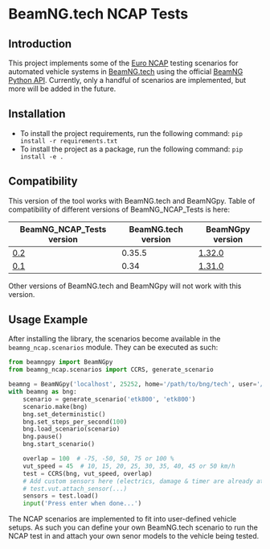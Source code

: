 # BeamNG.tech NCAP Tests

## Introduction

This project implements some of the [Euro NCAP][1] testing scenarios for
automated vehicle systems in [BeamNG.tech][2] using the official
[BeamNG Python API][3]. Currently, only a handful of scenarios are implemented,
but more will be added in the future.

[1]: https://www.euroncap.com/en
[2]: https://beamng.tech/
[3]: https://github.com/BeamNG/BeamNGpy


## Installation 
- To install the project requirements, run the following command:
`pip install -r requirements.txt`
- To install the project as a package, run the following command:
`pip install -e .`

## Compatibility 

This version of the tool works with BeamNG.tech and BeamNGpy. Table of compatibility of different versions of BeamNG_NCAP_Tests is here:

| BeamNG_NCAP_Tests version                                    | BeamNG.tech version | BeamNGpy version                                          |
| ------------------------------------------------------------ | ------------------- | --------------------------------------------------------- |
| [0.2](https://github.com/BeamNG/BeamNG_NCAP_Tests/tree/v0.2) | 0.35.5              | [1.32.0](https://github.com/BeamNG/BeamNGpy/tree/v1.32)   |
| [0.1](https://github.com/BeamNG/BeamNG_NCAP_Tests/tree/v0.1) | 0.34                | [1.31.0](https://github.com/BeamNG/BeamNGpy/tree/v1.31)   |

Other versions of BeamNG.tech and BeamNGpy will not work with this version.



## Usage Example

After installing the library, the scenarios become available in
the `beamng_ncap.scenarios` module. They can be executed as such:

```python
from beamngpy import BeamNGpy
from beamng_ncap.scenarios import CCRS, generate_scenario

beamng = BeamNGpy('localhost', 25252, home='/path/to/bng/tech', user='/path/to/bng/tech/userfolder')
with beamng as bng:
    scenario = generate_scenario('etk800', 'etk800')
    scenario.make(bng)
    bng.set_deterministic()
    bng.set_steps_per_second(100)
    bng.load_scenario(scenario)
    bng.pause()
    bng.start_scenario()

    overlap = 100  # -75, -50, 50, 75 or 100 %
    vut_speed = 45  # 10, 15, 20, 25, 30, 35, 40, 45 or 50 km/h
    test = CCRS(bng, vut_speed, overlap)
    # Add custom sensors here (electrics, damage & timer are already attached)
    # test.vut.attach_sensor(...)
    sensors = test.load()
    input('Press enter when done...')
```

The NCAP scenarios are implemented to fit into user-defined vehicle setups. As
such you can define your own BeamNG.tech scenario to run the NCAP test in and
attach your own senor models to the vehicle being tested.
